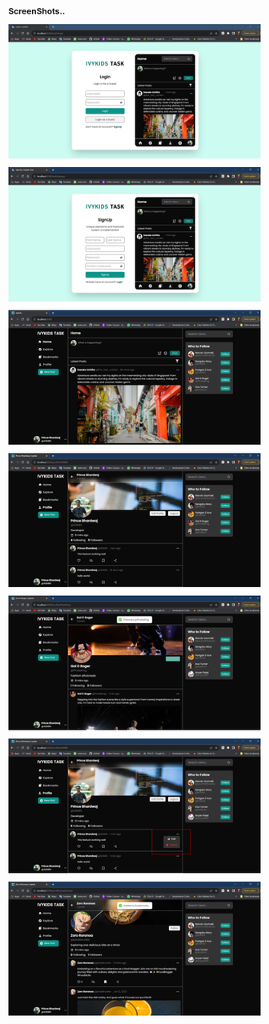 ### ScreenShots..

![](/src/screenshots/login.png)

![](/src/screenshots/signup.png)

![](/src/screenshots/home.png)

![](/src/screenshots/profile.png)

![](/src/screenshots/follow.png)

![](/src/screenshots/edit_and_delete.png)

![](/src/screenshots/bookmark.png)